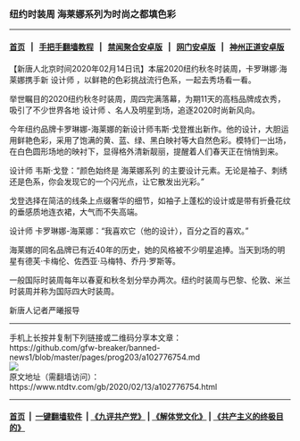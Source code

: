### 纽约时装周 海莱娜系列为时尚之都填色彩
------------------------

#### [首页](https://github.com/gfw-breaker/banned-news1/blob/master/README.md) &nbsp;&nbsp;|&nbsp;&nbsp; [手把手翻墙教程](https://github.com/gfw-breaker/guides/wiki) &nbsp;&nbsp;|&nbsp;&nbsp; [禁闻聚合安卓版](https://github.com/gfw-breaker/bn-android) &nbsp;&nbsp;|&nbsp;&nbsp; [网门安卓版](https://github.com/oGate2/oGate) &nbsp;&nbsp;|&nbsp;&nbsp; [神州正道安卓版](https://github.com/SzzdOgate/update) 



<div><div class="post_content" itemprop="articleBody">
 <p>
  【新唐人北京时间2020年02月14日讯】本届2020纽约秋冬时装周，卡罗琳娜·海莱娜携手新
  <ok href="https://www.ntdtv.com/gb/设计师.htm">
   设计师
  </ok>
  ，以鲜艳的色彩挑战流行色系，一起去秀场看一看。
 </p>
 <p>
  举世瞩目的2020纽约秋冬时装周，周四完满落幕，为期11天的高档品牌成衣秀，吸引了不少世界各地
  <ok href="https://www.ntdtv.com/gb/设计师.htm">
   设计师
  </ok>
  、名人及明星到场，追逐2020时尚新风向。
 </p>
 <p>
  今年纽约品牌卡罗琳娜-海莱娜的新设计师韦斯·戈登推出新作。他的设计，大胆运用鲜艳色彩，采用了饱满的黄、蓝、绿、黑白映衬等大自然色彩。模特们一出场，在白色圆形场地的映衬下，显得格外清新靓丽，提醒着人们春天正在悄悄到来。
 </p>
 <p>
  设计师 韦斯·戈登：“颜色始终是
  <ok href="https://www.ntdtv.com/gb/海莱娜系列.htm">
   海莱娜系列
  </ok>
  的主要设计元素。无论是袖子、刺绣还是色系，你会发现它的一个闪光点，让它散发出光彩。”
 </p>
 <p>
  戈登选择在简洁的线条上点缀奢华的细节，如袖子上蓬松的设计或是带有折叠花纹的垂感质地连衣裙，大气而不失高端。
 </p>
 <p>
  设计师 卡罗琳娜-海莱娜：“我喜欢它（他的设计），百分之百的喜欢。”
 </p>
 <p>
  海莱娜的同名品牌已有近40年的历史，她的风格被不少明星追捧。当天到场的明星有德芙·卡梅伦、佐西亚·马梅特、乔丹·罗斯等。
 </p>
 <p>
  一般国际时装周每年以春夏和秋冬划分举办两次。纽约时装周与巴黎、伦敦、米兰时装周并称为国际四大时装周。
 </p>
 <p>
  新唐人记者严曦报导
 </p>
 <div class="single_ad">
 </div>
</div>
</div>
<hr/>
手机上长按并复制下列链接或二维码分享本文章：<br/>
https://github.com/gfw-breaker/banned-news1/blob/master/pages/prog203/a102776754.md <br/>
<a href='https://github.com/gfw-breaker/banned-news1/blob/master/pages/prog203/a102776754.md'><img src='https://github.com/gfw-breaker/banned-news1/blob/master/pages/prog203/a102776754.md.png'/></a> <br/>
原文地址（需翻墙访问）：https://www.ntdtv.com/gb/2020/02/13/a102776754.html


------------------------
#### [首页](https://github.com/gfw-breaker/banned-news1/blob/master/README.md) &nbsp;|&nbsp; [一键翻墙软件](https://github.com/gfw-breaker/nogfw/blob/master/README.md) &nbsp;| [《九评共产党》](https://github.com/gfw-breaker/9ping.md/blob/master/README.md#九评之一评共产党是什么) | [《解体党文化》](https://github.com/gfw-breaker/jtdwh.md/blob/master/README.md) | [《共产主义的终极目的》](https://github.com/gfw-breaker/gczydzjmd.md/blob/master/README.md)


<img src='http://gfw-breaker.win/banned-news/pages/prog203/a102776754.md' width='0px' height='0px'/>
